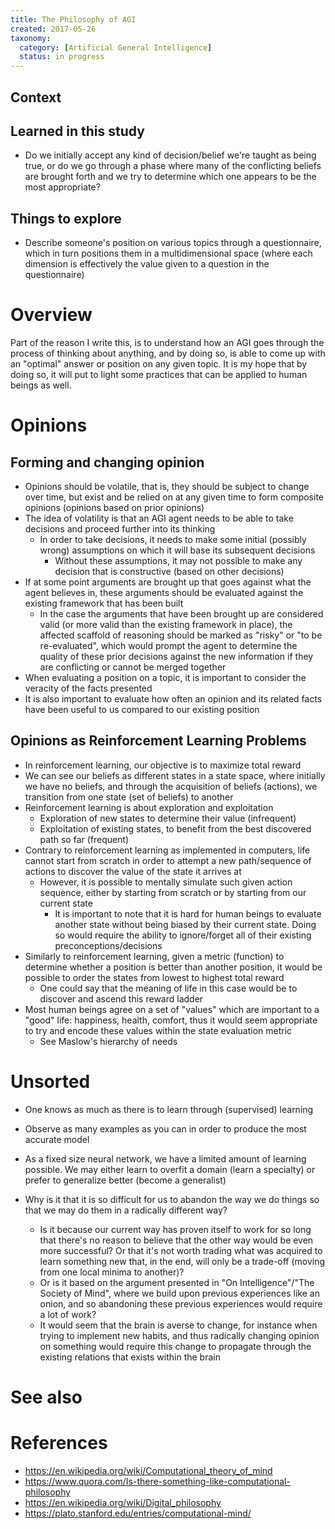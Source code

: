 ```yaml
---
title: The Philosophy of AGI
created: 2017-05-26
taxonomy:
  category: [Artificial General Intelligence]
  status: in progress
---
```


## Context

## Learned in this study
* Do we initially accept any kind of decision/belief we're taught as being true, or do we go through a phase where many of the conflicting beliefs are brought forth and we try to determine which one appears to be the most appropriate?

## Things to explore
* Describe someone's position on various topics through a questionnaire, which in turn positions them in a multidimensional space (where each dimension is effectively the value given to a question in the questionnaire)

# Overview
Part of the reason I write this, is to understand how an AGI goes through the process of thinking about anything, and by doing so, is able to come up with an "optimal" answer or position on any given topic. It is my hope that by doing so, it will put to light some practices that can be applied to human beings as well.

# Opinions
## Forming and changing opinion
* Opinions should be volatile, that is, they should be subject to change over time, but exist and be relied on at any given time to form composite opinions (opinions based on prior opinions)
* The idea of volatility is that an AGI agent needs to be able to take decisions and proceed further into its thinking
	* In order to take decisions, it needs to make some initial (possibly wrong) assumptions on which it will base its subsequent decisions
		* Without these assumptions, it may not possible to make any decision that is constructive (based on other decisions)
* If at some point arguments are brought up that goes against what the agent believes in, these arguments should be evaluated against the existing framework that has been built
	* In the case the arguments that have been brought up are considered valid (or more valid than the existing framework in place), the affected scaffold of reasoning should be marked as "risky" or "to be re-evaluated", which would prompt the agent to determine the quality of these prior decisions against the new information if they are conflicting or cannot be merged together
* When evaluating a position on a topic, it is important to consider the veracity of the facts presented
* It is also important to evaluate how often an opinion and its related facts have been useful to us compared to our existing position

## Opinions as Reinforcement Learning Problems
* In reinforcement learning, our objective is to maximize total reward
* We can see our beliefs as different states in a state space, where initially we have no beliefs, and through the acquisition of beliefs (actions), we transition from one state (set of beliefs) to another
* Reinforcement learning is about exploration and exploitation
	* Exploration of new states to determine their value (infrequent)
	* Exploitation of existing states, to benefit from the best discovered path so far (frequent)
* Contrary to reinforcement learning as implemented in computers, life cannot start from scratch in order to attempt a new path/sequence of actions to discover the value of the state it arrives at
	* However, it is possible to mentally simulate such given action sequence, either by starting from scratch or by starting from our current state
		* It is important to note that it is hard for human beings to evaluate another state without being biased by their current state. Doing so would require the ability to ignore/forget all of their existing preconceptions/decisions
* Similarly to reinforcement learning, given a metric (function) to determine whether a position is better than another position, it would be possible to order the states from lowest to highest total reward
	* One could say that the meaning of life in this case would be to discover and ascend this reward ladder
* Most human beings agree on a set of "values" which are important to a "good" life: happiness, health, comfort, thus it would seem appropriate to try and encode these values within the state evaluation metric
	* See Maslow's hierarchy of needs

# Unsorted
* One knows as much as there is to learn through (supervised) learning
* Observe as many examples as you can in order to produce the most accurate model
* As a fixed size neural network, we have a limited amount of learning possible. We may either learn to overfit a domain (learn a specialty) or prefer to generalize better (become a generalist)

* Why is it that it is so difficult for us to abandon the way we do things so that we may do them in a radically different way?
	* Is it because our current way has proven itself to work for so long that there's no reason to believe that the other way would be even more successful? Or that it's not worth trading what was acquired to learn something new that, in the end, will only be a trade-off (moving from one local minima to another)?
	* Or is it based on the argument presented in "On Intelligence"/"The Society of Mind", where we build upon previous experiences like an onion, and so abandoning these previous experiences would require a lot of work?
	* It would seem that the brain is averse to change, for instance when trying to implement new habits, and thus radically changing opinion on something would require this change to propagate through the existing relations that exists within the brain

# See also

# References
* https://en.wikipedia.org/wiki/Computational_theory_of_mind
* https://www.quora.com/Is-there-something-like-computational-philosophy
* https://en.wikipedia.org/wiki/Digital_philosophy
* https://plato.stanford.edu/entries/computational-mind/
